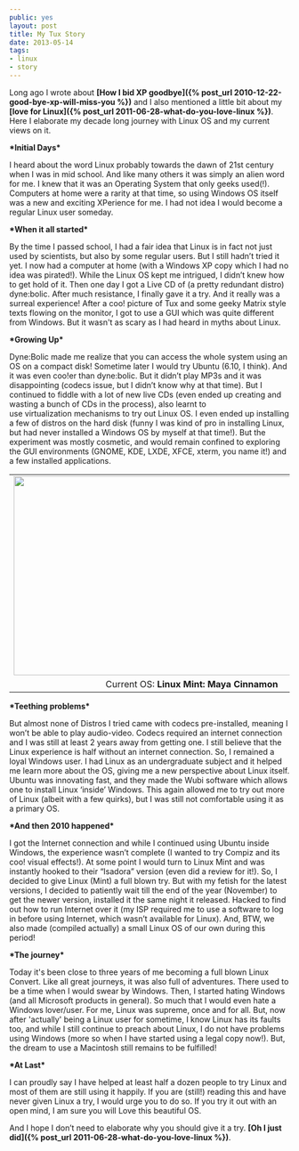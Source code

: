 ```yaml
---
public: yes
layout: post
title: My Tux Story
date: 2013-05-14
tags: 
- linux 
- story
---
```


Long ago I wrote about **[How I bid XP goodbye]({% post_url 2010-12-22-good-bye-xp-will-miss-you %})** and I also mentioned a little bit about my **[love for Linux]({% post_url 2011-06-28-what-do-you-love-linux %})**. Here I elaborate my decade long journey with Linux OS and my current views on it. 

**\*Initial Days\*** 

I heard about the word Linux probably towards the dawn of 21st century when I was in mid school. And like many others it was simply an alien word for me. I knew that it was an Operating System that only geeks used(!). Computers at home were a rarity at that time, so using Windows OS itself was a new and exciting XPerience for me. I had not idea I would become a regular Linux user someday. 

**\*When it all started\*** 

By the time I passed school, I had a fair idea that Linux is in fact not just used by scientists, but also by some regular users. But I still hadn’t tried it yet. I now had a computer at home (with a Windows XP copy which I had no idea was pirated!). While the Linux OS kept me intrigued, I didn’t knew how to get hold of it. Then one day I got a Live CD of (a pretty redundant distro) dyne:bolic. After much resistance, I finally gave it a try. And it really was a surreal experience! After a coo! picture of Tux and some geeky Matrix style texts flowing on the monitor, I got to use a GUI which was quite different from Windows. But it wasn't as scary as I had heard in myths about Linux. 

**\*Growing Up\*** 

Dyne:Bolic made me realize that you can access the whole system using an OS on a compact disk! Sometime later I would try Ubuntu (6.10, I think). And it was even coo!er than dyne:bolic. But it didn’t play MP3s and it was disappointing (codecs issue, but I didn’t know why at that time). But I continued to fiddle with a lot of new live CDs (even ended up creating and wasting a bunch of CDs in the process), also learnt to use virtualization mechanisms to try out Linux OS. I even ended up installing a few of distros on the hard disk (funny I was kind of pro in installing Linux, but had never installed a Windows OS by myself at that time!). But the experiment was mostly cosmetic, and would remain confined to exploring the GUI environments (GNOME, KDE, LXDE, XFCE, xterm, you name it!) and a few installed applications. 

<table align="center" cellpadding="0" cellspacing="0" class="tr-caption-container" style="margin-left: auto; margin-right: auto; text-align: center;"><tbody><tr><td style="text-align: center;"><a href="http://2.bp.blogspot.com/-TVhHShafQuc/UZkIkMl8BCI/AAAAAAAABjY/Ld_r2to6K1c/s1600/Linux.jpg" imageanchor="1" style="margin-left: auto; margin-right: auto;"><img border="0" height="358" src="http://2.bp.blogspot.com/-TVhHShafQuc/UZkIkMl8BCI/AAAAAAAABjY/Ld_r2to6K1c/s640/Linux.jpg" width="640"></a></td></tr><tr><td class="tr-caption" style="text-align: center;">Current OS: <b>Linux Mint: Maya Cinnamon</b></td></tr></tbody></table>

**\*Teething problems\*** 

But almost none of Distros I tried came with codecs pre-installed, meaning I won’t be able to play audio-video. Codecs required an internet connection and I was still at least 2 years away from getting one. I still believe that the Linux experience is half without an internet connection. So, I remained a loyal Windows user. I had Linux as an undergraduate subject and it helped me learn more about the OS, giving me a new perspective about Linux itself. Ubuntu was innovating fast, and they made the Wubi software which allows one to install Linux ‘inside’ Windows. This again allowed me to try out more of Linux (albeit with a few quirks), but I was still not comfortable using it as a primary OS. 

**\*And then 2010 happened\*** 

I got the Internet connection and while I continued using Ubuntu inside Windows, the experience wasn’t complete (I wanted to try Compiz and its coo! visual effects!). At some point I would turn to Linux Mint and was instantly hooked to their “Isadora” version (even did a review for it!). So, I decided to give Linux (Mint) a full blown try. But with my fetish for the latest versions, I decided to patiently wait till the end of the year (November) to get the newer version, installed it the same night it released. Hacked to find out how to run Internet over it (my ISP required me to use a software to log in before using Internet, which wasn’t available for Linux). And, BTW, we also made (compiled actually) a small Linux OS of our own during this period! 

**\*The journey\*** 

Today it's been close to three years of me becoming a full blown Linux Convert. Like all great journeys, it was also full of adventures. There used to be a time when I would swear by Windows. Then, I started hating Windows (and all Microsoft products in general). So much that I would even hate a Windows lover/user. For me, Linux was supreme, once and for all. But, now after 'actually' being a Linux user for sometime, I know Linux has its faults too, and while I still continue to preach about Linux, I do not have problems using Windows (more so when I have started using a legal copy now!). But, the dream to use a Macintosh still remains to be fulfilled! 

**\*At Last\***

I can proudly say I have helped at least half a dozen people to try Linux and most of them are still using it happily. If you are (still!) reading this and have never given Linux a try, I would urge you to do so. If you try it out with an open mind, I am sure you will Love this beautiful OS. 

And I hope I don’t need to elaborate why you should give it a try. **[Oh I just did]({% post_url 2011-06-28-what-do-you-love-linux %})**.
